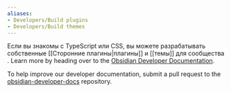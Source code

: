 ```yaml
---
aliases:
- Developers/Build plugins
- Developers/Build themes
---
```


Если вы знакомы с TypeScript или CSS, вы можете разрабатывать собственные [[Сторонние плагины|плагины]] и [[темы]] для сообщества .
Learn more by heading over to the [Obsidian Developer Documentation](https://docs.obsidian.md).

To help improve our developer documentation, submit a pull request to the [obsidian-developer-docs](https://github.com/obsidianmd/obsidian-developer-docs) repository.